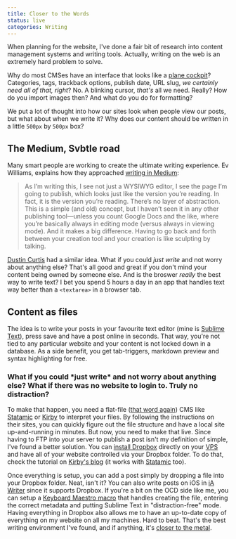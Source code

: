 ```yaml
---
title: Closer to the Words
status: live
categories: Writing
---
```


When planning for the website, I've done a fair bit of research into content management systems and writing tools. Actually, writing on the web is an extremely hard problem to solve.

Why do most CMSes have an interface that looks like a [plane cockpit](http://englishrussia.com/images/il_96/9.jpg)? Categories, tags, trackback options, publish date, URL slug, *we certainly need all of that, right*? No. A blinking cursor, *that's* all we need. Really? How do you import images then? And what do you do for formatting?

We put a lot of thought into how our sites look when people view our posts, but what about when we write it? Why does our content should be written in a little `500px` by `500px` box?

<!--more-->

## The Medium, Svbtle road

Many smart people are working to create the ultimate writing experience. Ev Williams, explains how they approached [writing in Medium](https://medium.com/about/df8eac9f4a5e):

>As I’m writing this, I see not just a WYSIWYG editor, I see the page I’m going to publish, which looks just like the version you’re reading. In fact, it is the version you’re reading. There’s no layer of abstraction. This is a simple (and old) concept, but I haven’t seen it in any other publishing tool—unless you count Google Docs and the like, where you’re basically always in editing mode (versus always in viewing mode). And it makes a big difference. Having to go back and forth between your creation tool and your creation is like sculpting by talking.

[Dustin Curtis](http://dcurt.is/codename-svbtle) had a similar idea. What if you could *just write* and not worry about anything else? That's all good and great if you don't mind your content being owned by someone else. And is the broswer *really* the best way to write text? I bet you spend 5 hours a day in an app that handles text way better than a `<textarea>` in a browser tab.

## Content as files

The idea is to write your posts in your favourite text editor (mine is [Sublime Text](https://www.sublimetext.com)), press save and have a post online in seconds. That way, you're not tied to any particular website and your content is not locked down in a database. As a side benefit, you get tab-triggers, markdown preview and syntax highlighting for free.

<aside class="right">
  <h3>What if you could *just write* and not worry about anything else? What if there was no website to login to. Truly no distraction?</h3>
</aside>

To make that happen, you need a flat-file ([that word again](https://twitter.com/pasql/status/322129781145624576)) CMS like [Statamic](http://statamic.com) or [Kirby](http://getkirby.com) to interpret your files. By following the instructions on their sites, you can quickly figure out the file structure and have a local site up-and-running in minutes. But now, you need to make that live. Since having to FTP into your server to publish a post isn't my definition of simple, I've found a better solution. You can [install Dropbox](https://www.dropbox.com/install?os=lnx) directly on your [VPS](http://sales.fliphost.net/aff.php?aff=036) and have all of your website controlled via your Dropbox folder. To do that, check the tutorial on [Kirby's blog](http://getkirby.com/blog/kirby-meets-dropbox) (it works with [Statamic](http://statamic.com) too).

Once everything is setup, you can add a post simply by dropping a file into your Dropbox folder. Neat, isn't it? You can also write posts on iOS in [iA Writer](http://www.iawriter.com/ipad/) since it supports Dropbox. If you're a bit on the OCD side like me, you can setup a [Keyboard Maestro macro](/assets/articles/closer-to-the-words/keyboard-maestro-macro.png) that handles creating the file, entering the correct metadata and putting Sublime Text in "distraction-free" mode. Having everything in Dropbox also allows me to have an up-to-date copy of everything on my website on all my machines. Hard to beat. That's the best writing environment I've found, and if anything, it's [closer to the metal](http://c2.com/cgi/wiki?CloseToTheMetal).